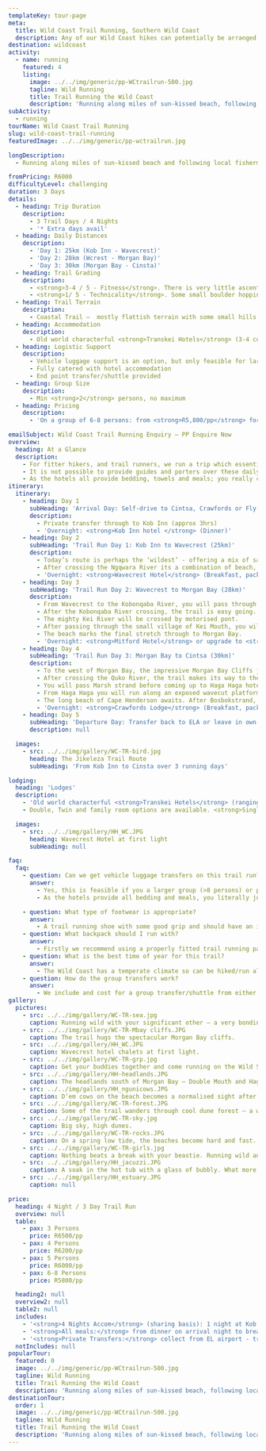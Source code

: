 ```yaml
---
templateKey: tour-page
meta:
  title: Wild Coast Trail Running, Southern Wild Coast
  description: Any of our Wild Coast hikes can potentially be arranged as a trail-run, but the lower wild coast with its well positioned hotels makes for a easy trail running getaway, flying in & out of East London.
destination: wildcoast
activity:
  - name: running
    featured: 4
    listing:
      image: ../../img/generic/pp-WCtrailrun-500.jpg
      tagline: Wild Running
      title: Trail Running the Wild Coast
      description: 'Running along miles of sun-kissed beach, following local fishermen paths up and over the rocky headlands, you too can run wild with Active Escapes.  Most of our Wild Coast hikes can be arranged as a trail-run, but the southern stretch with its well positioned hotels and easy flight access in & out of East London is a great place to start.'
subActivity:
  - running
tourName: Wild Coast Trail Running
slug: wild-coast-trail-running
featuredImage: ../../img/generic/pp-wctrailrun.jpg

longDescription:
  - Running along miles of sun-kissed beach and following local fishermen paths up and over the rocky headlands, you too can run wild with Active Escapes. Any of our Wild Coast hikes can potentially be arranged as a trail-run, but the lower wild coast with its well positioned hotels and network for luggage support, makes for an easy trail running getaway, flying in and out of East London.

fromPricing: R6000
difficultyLevel: challenging
duration: 3 Days
details:
  - heading: Trip Duration
    description:
      - 3 Trail Days / 4 Nights
      - '* Extra days avail'
  - heading: Daily Distances
    description:
      - 'Day 1: 25km (Kob Inn - Wavecrest)'
      - 'Day 2: 28km (Wcrest - Morgan Bay)'
      - 'Day 3: 30km (Morgan Bay - Cinsta)'
  - heading: Trail Grading
    description:
      - <strong>3-4 / 5 - Fitness</strong>. There is very little ascent on this stretch of Wild Coast. The distances are approx double the daily hike distances, so if you were to attempt this without jogging, you’d need to walk at a brisk pace and make early starts.
      - <strong>1/ 5 - Technicality</strong>. Some small boulder hopping on rocky beach sections but no scrambling or sheer sections.
  - heading: Trail Terrain
    description:
      - Coastal Trail –  mostly flattish terrain with some small hills, long stretches of pristine beaches, secluded bays, and beautiful estuaries
  - heading: Accommodation
    description:
      - Old world characterful <strong>Transkei Hotels</strong> (3-4 course dinners, full cooked breakfasts and packed lunches all provided).
  - heading: Logistic Support
    description:
      - Vehicle luggage support is an option, but only feasible for larger groups. As the hotels provide all meals and bedding, you can get away with a superlight pack. Our costing is based on self-support, but we can provide a custom quote for group luggage support.
      - Fully catered with hotel accommodation
      - End point transfer/shuttle provided
  - heading: Group Size
    description:
      - Min <strong>2</strong> persons, no maximum
  - heading: Pricing
    description:
      - 'On a group of 6-8 persons: from <strong>R5,800/pp</strong> for a 4 Night / 3 Day <strong>Jikeleza Route</strong>'

emailSubject: Wild Coast Trail Running Enquiry – PP Enquire Now
overview:
  heading: At a Glance
  description:
    - For fitter hikers, and trail runners, we run a trip which essentially covers two hiking days in one. These daily distances are possible if you speed-walk or jog-walk, with light packs.
    - It is not possible to provide guides and porters over these daily distances (as it covers many guiding sections in a single day), so we cost <em>without</em> a guide or porters.
    - As the hotels all provide bedding, towels and meals; you really can go superlight if you wash out your running clothes overnight and bring light layers for the evening. We will use the same transfer provider from & back to East London airport so you can leave excess luggage with them OR you can leave it in your vehicle if you are self-driving to the end point.
itinerary:
  itinerary:
    - heading: Day 1
      subHeading: 'Arrival Day: Self-drive to Cintsa, Crawfords or Fly to EL - Transfer'
      description:
        - Private transfer through to Kob Inn (approx 3hrs)
        - 'Overnight: <strong>Kob Inn hotel </strong> (Dinner)'
    - heading: Day 2
      subHeading: 'Trail Run Day 1: Kob Inn to Wavecrest (25km)'
      description:
        - Today’s route is perhaps the ‘wildest’ - offering a mix of sandy beaches flanked by rippled dunes one side and flat-shelved wave-cut rocks on the other; and grassy banks that pass natural springs and indigenous forests alive with birds and insects.
        - After crossing the Ngqwara River its a combination of beach, flat rocky shelves and grassy tracks before reaching the beautiful Cebe River Mouth. Flanked on both sides with thick indigenous forest, this river mouth is a truly a wild and special spot. the last stretch from Cebe to Wavecrest is along wide flat beach.
        - 'Overnight: <strong>Wavecrest Hotel</strong> (Breakfast, packed lunch & Dinner)'
    - heading: Day 3
      subHeading: 'Trail Run Day 2: Wavecrest to Morgan Bay (28km)'
      description:
        - From Wavecrest to the Kobonqaba River, you will pass through a lovely section of indigenous forest.
        - After the Kobonqaba River crossing, the trail is easy going. Look out for the last remains of the Jacaranda Shipwreck – a Greek Freighter that was wrecked in 1971 on a voyage from East London to Durban.
        - The mighty Kei River will be crossed by motorised pont.
        - After passing through the small village of Kei Mouth, you will head in the direction of the lighthouse and then back down to the rocky coast.
        - The beach marks the final stretch through to Morgan Bay.
        - 'Overnight: <strong>Mitford Hotel</strong> or upgrade to <strong>Morgan bay hotel</strong> (Breakfast, packed lunch & Dinner)'
    - heading: Day 4
      subHeading: 'Trail Run Day 3: Morgan Bay to Cintsa (30km)'
      description:
        - To the west of Morgan Bay, the impressive Morgan Bay Cliffs jut out of the ocean to a height of 57 metres. The trail goes along the tops of the rocky doleritic headlands from here down to Double Mouth Reserve.
        - After crossing the Quko River, the trail makes its way to the famous Treasure or Bead Beach. The promontory ahead is Black Rock, the graveyard of several ships. Cornelian beads and Chinese blue and white ming porcelain sherds may be found in the shingle and grass lining the rocky shore.
        - You will pass Marsh strand before coming up to Haga Haga hotel, which offers an ideal refreshment stop.
        - From Haga Haga you will run along an exposed wavecut platform with small gullies & rock pools to explore before reaching the waterfall at Rooiwal.
        - The long beach of Cape Henderson awaits. After Bosbokstrand, it is sandy beach all the way with high vegetated dunes. You will walk pass three beautiful estuaries which are normally closed river mouths.  After the final beach stretch, look out for the path up to the thatched cabannas of Crawfords.
        - 'Overnight: <strong>Crawfords Lodge</strong> (Breakfast, packed lunch & Dinner)'
    - heading: Day 5
      subHeading: 'Departure Day: Transfer back to ELA or leave in own vehicles left'
      description: null

  images:
    - src: ../../img/gallery/WC-TR-bird.jpg
      heading: The Jikeleza Trail Route
      subHeading: 'From Kob Inn to Cinsta over 3 running days'

lodging:
  heading: 'Lodges'
  description:
    - 'Old world characterful <strong>Transkei Hotels</strong> (ranging from 3-4 Star): 3-4 course dinners, full cooked breakfasts and packed lunches all provided.'
    - Double, Twin and family room options are available. <strong>Single supplement</strong> will apply if you specifically request your own room.

  images:
    - src: ../../img/gallery/HH_WC.JPG
      heading: Wavecrest Hotel at first light
      subHeading: null

faq:
  faq:
    - question: Can we get vehicle luggage transfers on this trail run?
      answer:
        - Yes, this is feasible if you a larger group (>8 persons) or prepared to pay for them. The trail running days are two normal hiking days and we usually use porters in the section north of the Kei. The porters are not able to carry bags over these trail running distances, and the guides are hikers, not trail runners. Hence – we cost as a baseline for self-support (carrying your own lightweight trail pack) and self-guided with maps and directions provided.
        - As the hotels provide all bedding and meals, you literally just need to provide a few extra clothing layers which you can wash overnight.

    - question: What type of footwear is appropriate?
      answer:
        - A trail running shoe with some good grip and should have an inner mesh layer to stop sand from coming in at the top. Ankle gaiters are also good at preventing this.
    - question: What backpack should I run with?
      answer:
        - Firstly we recommend using a properly fitted trail running pack / vest which wont move around and chaffe and also give you easy access to your hydration (bottles or bladder). Ultimate Direction, Osprey, Salomon all provide good options. You will need a min 10L storage capacity and up to 20L would be ideal. You will need to be able to carry approx 1l of water with you and your trail snacks, over and above your spare clothes.
    - question: What is the best time of year for this trail?
      answer:
        - The Wild Coast has a temperate climate so can be hiked/run all year round, but from about March through to November tend to be more stable months with less rainfall. If possible, it is best to try avoid the busy school holiday periods. Peak period rates will apply during Dec/ Jan holidays. Winter months provide very comfortable daily temps - usually mid 20's with lower humidity.
    - question: How do the group transfers work?
      answer:
        - We include and cost for a group transfer/shuttle from either the end point of the hike to the start (usually done at the beginning so you hike back to your vehicle) OR return airport transfers (to/from East London airport). Groups need to co-ordinate their flight arrival times. On larger groups, it is possible to do multiple transfers but you will pay for the additional transfers required. It is also possible to collect some of the group from the airport and the rest from the hike end-point, but  additional 'detour' charges will apply.
gallery:
  pictures:
    - src: ../../img/gallery/WC-TR-sea.jpg
      caption: Running wild with your significant other – a very bonding experience
    - src: ../../img/gallery/WC-TR-Mbay cliffs.JPG
      caption: The trail hugs the spectacular Morgan Bay cliffs.
    - src: ../../img/gallery/HH_WC.JPG
      caption: Wavecrest hotel chalets at first light.
    - src: ../../img/gallery/WC-TR-grp.jpg
      caption: Get your buddies together and come running on the Wild Side.
    - src: ../../img/gallery/HH-headlands.JPG
      caption: The headlands south of Morgan Bay – Double Mouth and Haga Haga lie beyond.
    - src: ../../img/gallery/HH_ngunicows.JPG
      caption: D’em cows on the beach becomes a normalised sight after a few days on the Lower Wild Coast Hotel-Hopping trail
    - src: ../../img/gallery/WC-TR-forest.JPG
      caption: Some of the trail wanders through cool dune forest – a welcome reprieve.
    - src: ../../img/gallery/WC-TR-sky.jpg
      caption: Big sky, high dunes.
    - src: ../../img/gallery/WC-TR-rocks.JPG
      caption: On a spring low tide, the beaches become hard and fast.
    - src: ../../img/gallery/WC-TR-girls.jpg
      caption: Nothing beats a break with your beastie. Running wild and free on the lower Wild Coast.
    - src: ../../img/gallery/HH_jacuzzi.JPG
      caption: A soak in the hot tub with a glass of bubbly. What more could a girl want.
    - src: ../../img/gallery/HH_estuary.JPG
      caption: null

price:
  heading: 4 Night / 3 Day Trail Run
  overview: null
  table:
    - pax: 3 Persons
      price: R6500/pp
    - pax: 4 Persons
      price: R6200/pp
    - pax: 5 Persons
      price: R6000/pp
    - pax: 6-8 Persons
      price: R5800/pp

  heading2: null
  overview2: null
  table2: null
  includes:
    - '<strong>4 Nights Accom</strong> (sharing basis): 1 night at Kob Inn hotel, Wavecrest Hotel, Mitford Hotel, Crawfords Hotel'
    - '<strong>All meals:</strong> from dinner on arrival night to breakfast on departure day: 4 dinners, 4 breakfasts, 3 trail lunches.'
    - '<strong>Private Transfers:</strong> collect from EL airport - transfer to Kob Inn (start). Collect from Crawfords (finish) - transfer back to ELA'
  notIncludes: null
popularTour:
  featured: 0
  image: ../../img/generic/pp-WCtrailrun-500.jpg
  tagline: Wild Running
  title: Trail Running the Wild Coast
  description: 'Running along miles of sun-kissed beach, following local fishermen paths up and over the rocky headlands, you too can run wild with Active Escapes.  Most of our Wild Coast hikes can be arranged as a trail-run, but the southern stretch with its well positioned hotels and easy flight access in & out of East London is a great place to start.'
destinationTour:
  order: 1
  image: ../../img/generic/pp-WCtrailrun-500.jpg
  tagline: Wild Running
  title: Trail Running the Wild Coast
  description: 'Running along miles of sun-kissed beach, following local fishermen paths up and over the rocky headlands, you too can run wild with Active Escapes.  Most of our Wild Coast hikes can be arranged as a trail-run, but the southern stretch with its well positioned hotels and easy flight access in & out of East London is a great place to start.'
---
```

